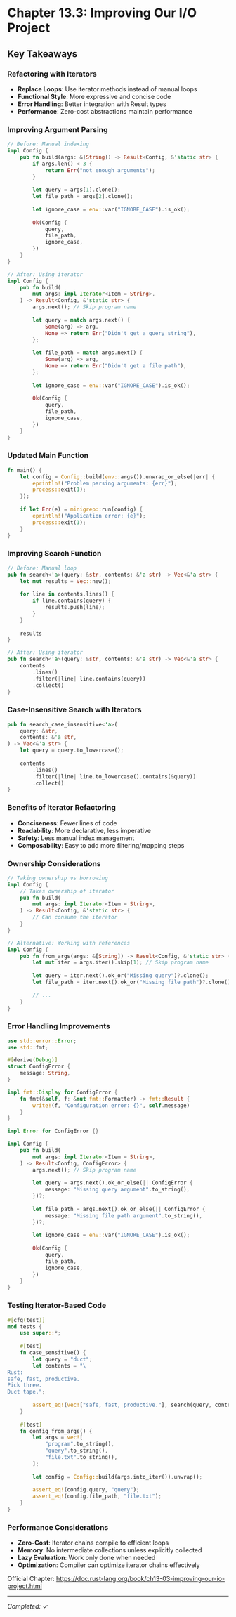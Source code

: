 # Chapter 13.3: Improving Our I/O Project

## Key Takeaways

### Refactoring with Iterators
- **Replace Loops**: Use iterator methods instead of manual loops
- **Functional Style**: More expressive and concise code
- **Error Handling**: Better integration with Result types
- **Performance**: Zero-cost abstractions maintain performance

### Improving Argument Parsing
```rust
// Before: Manual indexing
impl Config {
    pub fn build(args: &[String]) -> Result<Config, &'static str> {
        if args.len() < 3 {
            return Err("not enough arguments");
        }
        
        let query = args[1].clone();
        let file_path = args[2].clone();
        
        let ignore_case = env::var("IGNORE_CASE").is_ok();
        
        Ok(Config {
            query,
            file_path,
            ignore_case,
        })
    }
}

// After: Using iterator
impl Config {
    pub fn build(
        mut args: impl Iterator<Item = String>,
    ) -> Result<Config, &'static str> {
        args.next(); // Skip program name
        
        let query = match args.next() {
            Some(arg) => arg,
            None => return Err("Didn't get a query string"),
        };
        
        let file_path = match args.next() {
            Some(arg) => arg,
            None => return Err("Didn't get a file path"),
        };
        
        let ignore_case = env::var("IGNORE_CASE").is_ok();
        
        Ok(Config {
            query,
            file_path,
            ignore_case,
        })
    }
}
```

### Updated Main Function
```rust
fn main() {
    let config = Config::build(env::args()).unwrap_or_else(|err| {
        eprintln!("Problem parsing arguments: {err}");
        process::exit(1);
    });
    
    if let Err(e) = minigrep::run(config) {
        eprintln!("Application error: {e}");
        process::exit(1);
    }
}
```

### Improving Search Function
```rust
// Before: Manual loop
pub fn search<'a>(query: &str, contents: &'a str) -> Vec<&'a str> {
    let mut results = Vec::new();
    
    for line in contents.lines() {
        if line.contains(query) {
            results.push(line);
        }
    }
    
    results
}

// After: Using iterator
pub fn search<'a>(query: &str, contents: &'a str) -> Vec<&'a str> {
    contents
        .lines()
        .filter(|line| line.contains(query))
        .collect()
}
```

### Case-Insensitive Search with Iterators
```rust
pub fn search_case_insensitive<'a>(
    query: &str,
    contents: &'a str,
) -> Vec<&'a str> {
    let query = query.to_lowercase();
    
    contents
        .lines()
        .filter(|line| line.to_lowercase().contains(&query))
        .collect()
}
```

### Benefits of Iterator Refactoring
- **Conciseness**: Fewer lines of code
- **Readability**: More declarative, less imperative
- **Safety**: Less manual index management
- **Composability**: Easy to add more filtering/mapping steps

### Ownership Considerations
```rust
// Taking ownership vs borrowing
impl Config {
    // Takes ownership of iterator
    pub fn build(
        mut args: impl Iterator<Item = String>,
    ) -> Result<Config, &'static str> {
        // Can consume the iterator
    }
}

// Alternative: Working with references
impl Config {
    pub fn from_args(args: &[String]) -> Result<Config, &'static str> {
        let mut iter = args.iter().skip(1); // Skip program name
        
        let query = iter.next().ok_or("Missing query")?.clone();
        let file_path = iter.next().ok_or("Missing file path")?.clone();
        
        // ...
    }
}
```

### Error Handling Improvements
```rust
use std::error::Error;
use std::fmt;

#[derive(Debug)]
struct ConfigError {
    message: String,
}

impl fmt::Display for ConfigError {
    fn fmt(&self, f: &mut fmt::Formatter) -> fmt::Result {
        write!(f, "Configuration error: {}", self.message)
    }
}

impl Error for ConfigError {}

impl Config {
    pub fn build(
        mut args: impl Iterator<Item = String>,
    ) -> Result<Config, ConfigError> {
        args.next(); // Skip program name
        
        let query = args.next().ok_or_else(|| ConfigError {
            message: "Missing query argument".to_string(),
        })?;
        
        let file_path = args.next().ok_or_else(|| ConfigError {
            message: "Missing file path argument".to_string(),
        })?;
        
        let ignore_case = env::var("IGNORE_CASE").is_ok();
        
        Ok(Config {
            query,
            file_path,
            ignore_case,
        })
    }
}
```

### Testing Iterator-Based Code
```rust
#[cfg(test)]
mod tests {
    use super::*;
    
    #[test]
    fn case_sensitive() {
        let query = "duct";
        let contents = "\
Rust:
safe, fast, productive.
Pick three.
Duct tape.";
        
        assert_eq!(vec!["safe, fast, productive."], search(query, contents));
    }
    
    #[test]
    fn config_from_args() {
        let args = vec![
            "program".to_string(),
            "query".to_string(),
            "file.txt".to_string(),
        ];
        
        let config = Config::build(args.into_iter()).unwrap();
        
        assert_eq!(config.query, "query");
        assert_eq!(config.file_path, "file.txt");
    }
}
```

### Performance Considerations
- **Zero-Cost**: Iterator chains compile to efficient loops
- **Memory**: No intermediate collections unless explicitly collected
- **Lazy Evaluation**: Work only done when needed
- **Optimization**: Compiler can optimize iterator chains effectively

Official Chapter: https://doc.rust-lang.org/book/ch13-03-improving-our-io-project.html

---
*Completed: ✓*